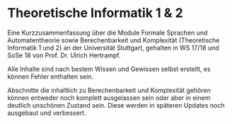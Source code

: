 # Theoretische Informatik 1 & 2
Eine Kurzzusammenfassung über die Module Formale Sprachen und Automatentheorie sowie Berechenbarkeit und Komplexität (Theoretische Informatik 1 und 2) an der Universität Stuttgart, gehalten in WS 17/18 und SoSe 18 von Prof. Dr. Ulrich Hertrampf.

Alle Inhalte sind nach bestem Wissen und Gewissen selbst erstellt, es können Fehler enthalten sein. 

Abschnitte die inhaltlich zu Berechenbarkeit und Komplexität gehören können entweder noch komplett ausgelassen sein oder aber in einem deutlich unschönen Zustand sein. Diese werden in späteren Updates noch ausgebaut und verbessert.
